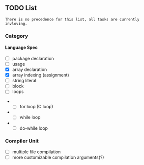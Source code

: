 ## TODO List
``There is no precedence for this list, all tasks are currently invloving.``
### Category
#### Language Spec

- [ ] package declaration
- [ ] usage
- [x] array declaration
- [x] array indexing (assignment)
- [ ] string literal
- [ ] block
- [ ] loops
- - [ ] for loop (C loop)
- - [ ] while loop
- - [ ] do-while loop

### Compiler Unit

- [ ] multiple file compilation
- [ ] more customizable compilation arguments(?)
